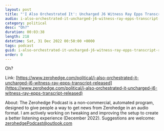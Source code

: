 ```yaml
---
layout: post
title: "'I Also Orchestrated It': Uncharged J6 Witness Ray Epps Transcript Released"
audio: i-also-orchestrated-it-uncharged-j6-witness-ray-epps-transcript-released-6
category: political
desc: "Oh?"
duration: 00:03:38
length: 218
datetime: Sat, 31 Dec 2022 00:50:00 +0000
tags: podcast
guid: i-also-orchestrated-it-uncharged-j6-witness-ray-epps-transcript-released-0
order: 0
---
```

Oh?

Link: [https://www.zerohedge.com/political/i-also-orchestrated-it-uncharged-j6-witness-ray-epps-transcript-released](https://www.zerohedge.com/political/i-also-orchestrated-it-uncharged-j6-witness-ray-epps-transcript-released)

About: The Zerohedge Podcast is a non-commercial, automated program, designed to give people a way to get news from Zerohedge in an audio format.  I am actively working on tweaking and improving the setup to create a better listening experience (December 2022).  Suggestions are welcome: [zerohedgePodcast@outlook.com](mailto:zerohedgePodcast@outlook.com)